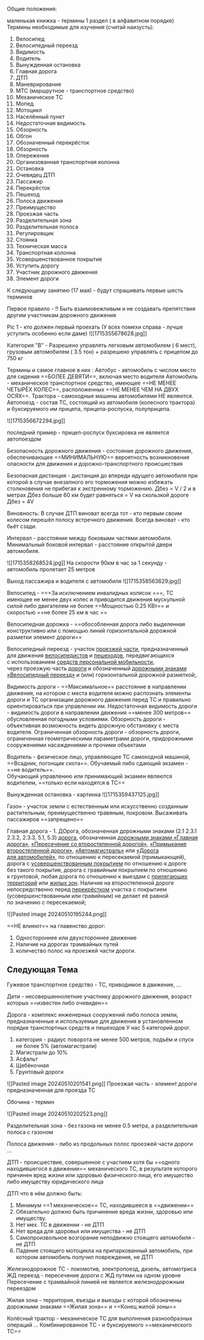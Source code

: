 Общие положения: 

маленькая книжка - термины 1 раздел ( в алфавитном порядке)
Термины необходимые для изучения (считай наизусть):

1. Велосипед
2. Велосипедный переезд
3. Видимость
4. Водитель
5. Вынужденная остановка
6. Главная дорога
7. ДТП
8. Маневрирование
9. МТС (маршрутное - транспортное средство)
10. Механическое ТС
11. Мопед
12. Мотоцикл
13. Населённый пункт
14. Недостаточная видимость
15.  Обзорность
16. Обгон
17. Обозначенный перекрёсток
18. Обзорность
19. Опережение
20. Организованная транспортная колонна
21. Остановка
22. Очевидец ДТП
23. Пассажир
24. Перекрёсток
25. Пешеход
26. Полоса движения
27. Преимущество
28. Проезжая часть
29. Разделительная зона
30. Разделительная полоса
31. Регулировщик
32. Стоянка
33. Техническая масса
34. Транспортная колонна
35. Усовершенствованное покрытие
36. Уступить дорогу
37. Участник дорожного движения
38. Элемент дороги

К следующему занятию (17 мая) - будут спрашивать первые шесть терминов

Первое правило - 
!! Быть взаимовежливым и не создавать препятствия другим участникам дорожного движения

Pic 1 - кто должен первый проехать (У всех помехи справа - лучше уступить особенно если даме)
![[1715355678628.jpg]]

Категория "B" - Разрешено управлять легковым автомобилем ( 6 мест), грузовым автомобилем ( 3.5 тон) + разрешено управлять с прицепом до 750 кг

Термины и самое главное в них :
Автобус - автомобиль с числом место для сидения ==БОЛЕЕ ДЕВЯТИ==, включая место водителя
Автомобиль - механическое транспортное средство, имеющее ==НЕ МЕНЕЕ ЧЕТЫРЁХ КОЛЕС==, расположенных ==НЕ МЕНЕЕ ЧЕМ НА ДВУХ ОСЯХ==.  Трактора - самоходные машины автомобилями НЕ являются.
Автопоезд - состав ТС, состоящий из автомобиля (колесного трактора) и буксируемого им прицепа, прицепа-роспуска, полуприцепа.

![[1715356672294.jpg]]

последний пример - прицеп-роспуск
буксировка не является автопоездом

Безопасность дорожного движения - состояние дорожного движения, обеспечивающее ==МИНИМАЛЬНУЮ== вероятность возникновения опасности для движения и дорожно-транспортного происшествия

Безопасная дистанция - дистанция до впереди идущего автомобиля при которой в случае внезапного его торможения можно избежать столкновения не прибегая к экстренному торможению.
	Дбез = V / 2  и в метрах  Дбез больше 60 км будет равняться = V на скользкой дороге Дбез = 4V 

Виновность:
В случае ДТП виноват всегда тот - кто первым своим колесом перешёл полосу встречного движения. Всегда виноват - кто бьёт сзади.

Интервал - расстояние между боковыми частями автомобиля. Минимальный боковой интервал - расстояние открытой двери автомобиля.

 ![[1715358268524.jpg]]
 На скорости 90км в час за 1 секунду - автомобиль пролетает 25 метров

Выход пассажира и водителя с автомобиля
![[1715358563629.jpg]]


Велосипед  - ===За исключением инвалидных колясок ===, ТС имеющее не менее двух колес и приводится движения мускульной силой либо двигателем не более ==Мощностью 0.25 КВт== и  скоростью ==не более 25 км в час ==

Велосипедная дорожка - ==обособленная дорога либо выделенная конструктивно или с помощью линий горизонтальной дорожной разметки элемент дороги==

Велосипедный переезд - участок [проезжей части](https://adrive.by/pdd/by?chap=ch1#chs_it2.55), предназначенный для движения [велосипедистов](https://adrive.by/pdd/by?chap=ch1#chs_it2.5) и [пешеходов](https://adrive.by/pdd/by?chap=ch1#chs_it2.46), передвигающихся с использованием [средств персональной мобильности](https://adrive.by/pdd/by?chap=ch1#chs_it2.60_1), через проезжую часть [дороги](https://adrive.by/pdd/by?chap=ch1#chs_it2.15) и обозначенный [дорожными знаками «Велосипедный переезд»](https://adrive.by/pdd/by?chap=ap2_ch2_pr5#ap2_ch2_it5.16.3g) и (или) горизонтальной дорожной разметкой;.

Видимость дороги - ==Максимальное== расстояние в направлении движения, на котором с места водителя можно распознать элементы дороги и ТС организации дорожного движения перед ТС и правильно ориентироваться при управлении им.
	Недостаточная видимость дороги - видимость дороги в направлении движения ==менее 300 метров== обусловленная погодными условиями.
Обзорность дороги - объективная возможность видеть дорожную обстановку с места водителя.
	Ограниченная обзорность дороги - обзорность дороги, ограниченная геометрическими параметрами дороги, придорожными сооружениями насаждениями и прочими объектами

Водитель - физическое лицо, управляющее ТС самоходной машиной, ==Всадник, погонщик скота==. Обучаемый либо сдающий экзамен - ==не водитель==.  
	Обучающий управлению или принимающий экзамен являются водителем, ==только если находятся в ТС==

Вынужденная остановка - картинка
![[1715359437125.jpg]]

Газон - участок земли с естественным или искусственно созданным растительным, преимущественно травяным, покровом. Высаживать пассажиров ==запрещено==

Главная дорога - 1. ДОрога, обозначенная дорожными знаками (2.1 2.3.1 2.3.2, 2.3.3, 5.1, 5.3)
[дорога](https://adrive.by/pdd/by?chap=ch1#chs_it2.15), обозначенная [дорожными знаками «Главная дорога»](https://adrive.by/pdd/by?chap=ap2_ch2_pr2#ap2_ch2_it2.1g), [«Пересечение со второстепенной дорогой»](https://adrive.by/pdd/by?chap=ap2_ch2_pr2#ap2_ch2_it2.3.1g), [«Примыкание второстепенной дороги»](https://adrive.by/pdd/by?chap=ap2_ch2_pr2#ap2_ch2_it2.3.2g), [«Автомагистраль»](https://adrive.by/pdd/by?chap=ap2_ch2_pr5#ap2_ch2_it5.1g) или [«Дорога для автомобилей»](https://adrive.by/pdd/by?chap=ap2_ch2_pr5#ap2_ch2_it5.3g), по отношению к пересекаемой (примыкающей), дорога с [усовершенствованным покрытием](https://adrive.by/pdd/by?chap=ch1#chs_it2.75) по отношению к дороге без такого покрытия, дорога с гравийным покрытием по отношению к грунтовой, любая дорога по отношению к выездам с [прилегающих территорий](https://adrive.by/pdd/by?chap=ch1#chs_it2.53) или [жилых зон](https://adrive.by/pdd/by?chap=ch1#chs_it2.21). Наличие на второстепенной дороге непосредственно перед [перекрёстком](https://adrive.by/pdd/by?chap=ch1#chs_it2.45) участка с покрытием (усовершенствованным или гравийным) не делает её равной по значению с пересекаемой;

![[Pasted image 20240510195244.png]]

==НЕ влияют== на главенство дорог:
1. Одностороннее или двухстороннее движение
2. Наличие на дорогах трамвайных путей
3. количество полос на проезжей части дороги.


## Следующая Тема 

Гужевое транспортное средство - ТС, приводимое в движение, ...

Дети - несовершеннолетние участнику дорожного движения, возраст которых ==известен либо очевиден==

Дорога - комплекс инженерных сооружений либо полоса земли, предназначенные и используемые для движения в установленном порядке транспортных средств и пешеходов
У нас 5 категорий дорог. 
1. категория - радиус поворота не менее 500 метров, подъём и спуск не более 5% (автомагистрали)
2. Магистрали до 10%
3.  Асфальт
4. Щебёночная
5. Грунтовый дороги

![[Pasted image 20240510201541.png]]
Проезжая часть - элемент дороги предназначенная для проезда ТС

Обочина - термин

![[Pasted image 20240510202523.png]]

Разделительная зона - без газона не менее 0.5 метра, а разделительная полоса с газоном

Полоса движения - либо из продольных полос проезжей части дороги ...

ДТП - происшествие, совершенное с участием хотя бы ==одного находившегося в движении== механического ТС, в результате которого причинен вред жизни или здоровью физического лица, его имущество либо имуществу юридического лица

ДТП что в нём должно быть:
 1. Минимум ==1 механическое== ТС, находившееся в ==движении==
 2. Обязательно должно быть причинение вреда жизни, здоровью или имуществу.
 3. Нет мех. ТС в движении  - не ДТП
 4. Нет вреда для здоровья или имущества - не ДТП
 5. Самопроизвольное возгорание неподвижно стоящего автомобиля - не ДТП
 6. Падение стоящего мотоцикла на припаркованный автомобиль, при котором автомобиль получил повреждения, не ДТП

Железнодорожное ТС - локомотив, электропоезд, дизель, автомотриса
ЖД переезд - пересечение дороги с ЖД путями на одном уровне
	Пересечение с трамвайной линией не является железнодорожным переездом

Жилая зона - территория, въезды и выезды с которой обозначены дорожными знаками ==Жилая зона== и ==Конец жилой зоны==

Колёсный трактор - механическое ТС для выполнения разнообразных операций ...
Комбинированное ТС - и буксируемого ==механического ТС==
